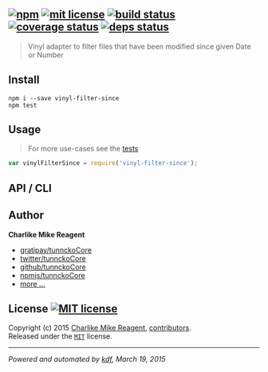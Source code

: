 ## [![npm][npmjs-img]][npmjs-url] [![mit license][license-img]][license-url] [![build status][travis-img]][travis-url] [![coverage status][coveralls-img]][coveralls-url] [![deps status][daviddm-img]][daviddm-url]

> Vinyl adapter to filter files that have been modified since given Date or Number

## Install
```
npm i --save vinyl-filter-since
npm test
```


## Usage
> For more use-cases see the [tests](./test.js)

```js
var vinylFilterSince = require('vinyl-filter-since');
```


## API / CLI


## Author
**Charlike Mike Reagent**
+ [gratipay/tunnckoCore][author-gratipay]
+ [twitter/tunnckoCore][author-twitter]
+ [github/tunnckoCore][author-github]
+ [npmjs/tunnckoCore][author-npmjs]
+ [more ...][contrib-more]


## License [![MIT license][license-img]][license-url]
Copyright (c) 2015 [Charlike Mike Reagent][contrib-more], [contributors][contrib-graf].  
Released under the [`MIT`][license-url] license.


[npmjs-url]: http://npm.im/vinyl-filter-since
[npmjs-img]: https://img.shields.io/npm/v/vinyl-filter-since.svg?style=flat&label=vinyl-filter-since

[coveralls-url]: https://coveralls.io/r/tunnckoCore/vinyl-filter-since?branch=master
[coveralls-img]: https://img.shields.io/coveralls/tunnckoCore/vinyl-filter-since.svg?style=flat

[license-url]: https://github.com/tunnckoCore/vinyl-filter-since/blob/master/license.md
[license-img]: https://img.shields.io/badge/license-MIT-blue.svg?style=flat

[travis-url]: https://travis-ci.org/tunnckoCore/vinyl-filter-since
[travis-img]: https://img.shields.io/travis/tunnckoCore/vinyl-filter-since.svg?style=flat

[daviddm-url]: https://david-dm.org/tunnckoCore/vinyl-filter-since
[daviddm-img]: https://img.shields.io/david/tunnckoCore/vinyl-filter-since.svg?style=flat

[author-gratipay]: https://gratipay.com/tunnckoCore
[author-twitter]: https://twitter.com/tunnckoCore
[author-github]: https://github.com/tunnckoCore
[author-npmjs]: https://npmjs.org/~tunnckocore

[contrib-more]: http://j.mp/1stW47C
[contrib-graf]: https://github.com/tunnckoCore/vinyl-filter-since/graphs/contributors

***

_Powered and automated by [kdf](https://github.com/tunnckoCore), March 19, 2015_